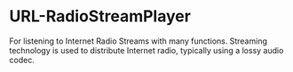 # URL-RadioStreamPlayer
For listening to Internet Radio Streams with many functions. Streaming technology is used to distribute Internet radio, typically using a lossy audio codec.
